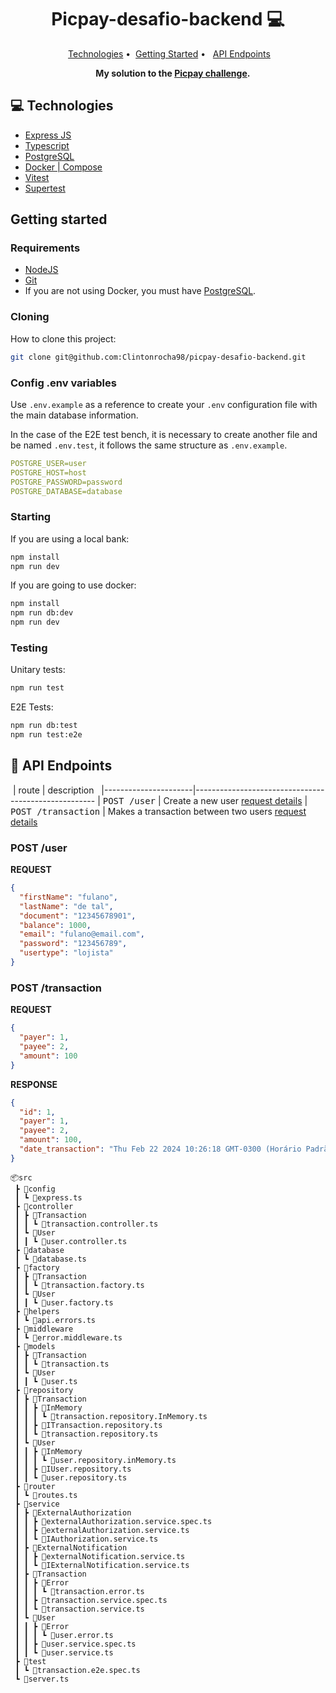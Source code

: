 <h1 align="center" style="font-weight: bold;">Picpay-desafio-backend 💻</h1>

<p align="center">
 <a href="#tech">Technologies</a> • 
 <a href="#started">Getting Started</a> • 
  <a href="#routes">API Endpoints</a>
</p>

<p align="center">
    <b>My solution to the <a href="https://github.com/PicPay/picpay-desafio-backend/tree/master?tab=readme-ov-file" target="_blank">Picpay challenge</a>.</b>
</p>

<h2 id="technologies">💻 Technologies</h2>

- [Express JS](https://expressjs.com)
- [Typescript](https://www.typescriptlang.org)
- [PostgreSQL](https://www.postgresql.org)
- [Docker | Compose](https://www.docker.com)
- [Vitest](https://vitest.dev)
- [Supertest](https://www.npmjs.com/package/supertest)

<h2 id="started">Getting started</h2>

<h3>Requirements</h3>

- [NodeJS](https://nodejs.org/en)
- [Git](https://git-scm.com)
- If you are not using Docker, you must have [PostgreSQL](https://www.postgresql.org).

<h3>Cloning</h3>

How to clone this project:

```bash
git clone git@github.com:Clintonrocha98/picpay-desafio-backend.git
```

<h3>Config .env variables</h2>

Use `.env.example` as a reference to create your `.env` configuration file with the main database information.

In the case of the E2E test bench, it is necessary to create another file and be named `.env.test`, it follows the same structure as `.env.example`.

```yaml
POSTGRE_USER=user
POSTGRE_HOST=host
POSTGRE_PASSWORD=password
POSTGRE_DATABASE=database
```

<h3>Starting</h3>

If you are using a local bank:

```bash
npm install
npm run dev
```

If you are going to use docker:

```bash
npm install
npm run db:dev
npm run dev
```

<h3>Testing</h3>

Unitary tests:

```bash
npm run test
```

E2E Tests:

```bash
npm run db:test
npm run test:e2e
```

<h2 id="routes">📍 API Endpoints</h2>

​
| route | description  
|----------------------|-----------------------------------------------------
| <kbd>POST /user</kbd> | Create a new user [request details](#post-user-detail)
| <kbd>POST /transaction</kbd> | Makes a transaction between two users [request details](#post-transaction-detail)

<h3 id="post-user-detail">POST /user</h3>

**REQUEST**

```json
{
  "firstName": "fulano",
  "lastName": "de tal",
  "document": "12345678901",
  "balance": 1000,
  "email": "fulano@email.com",
  "password": "123456789",
  "usertype": "lojista"
}
```

<h3 id="post-transaction-detail">POST /transaction</h3>

**REQUEST**

```json
{
  "payer": 1,
  "payee": 2,
  "amount": 100
}
```

**RESPONSE**

```json
{
  "id": 1,
  "payer": 1,
  "payee": 2,
  "amount": 100,
  "date_transaction": "Thu Feb 22 2024 10:26:18 GMT-0300 (Horário Padrão de Brasília)"
}
```

```
📦src
 ┣ 📂config
 ┃ ┗ 📜express.ts
 ┣ 📂controller
 ┃ ┣ 📂Transaction
 ┃ ┃ ┗ 📜transaction.controller.ts
 ┃ ┗ 📂User
 ┃ ┃ ┗ 📜user.controller.ts
 ┣ 📂database
 ┃ ┗ 📜database.ts
 ┣ 📂factory
 ┃ ┣ 📂Transaction
 ┃ ┃ ┗ 📜transaction.factory.ts
 ┃ ┗ 📂User
 ┃ ┃ ┗ 📜user.factory.ts
 ┣ 📂helpers
 ┃ ┗ 📜api.errors.ts
 ┣ 📂middleware
 ┃ ┗ 📜error.middleware.ts
 ┣ 📂models
 ┃ ┣ 📂Transaction
 ┃ ┃ ┗ 📜transaction.ts
 ┃ ┗ 📂User
 ┃ ┃ ┗ 📜user.ts
 ┣ 📂repository
 ┃ ┣ 📂Transaction
 ┃ ┃ ┣ 📂InMemory
 ┃ ┃ ┃ ┗ 📜transaction.repository.InMemory.ts
 ┃ ┃ ┣ 📜ITransaction.repository.ts
 ┃ ┃ ┗ 📜transaction.repository.ts
 ┃ ┗ 📂User
 ┃ ┃ ┣ 📂InMemory
 ┃ ┃ ┃ ┗ 📜user.repository.inMemory.ts
 ┃ ┃ ┣ 📜IUser.repository.ts
 ┃ ┃ ┗ 📜user.repository.ts
 ┣ 📂router
 ┃ ┗ 📜routes.ts
 ┣ 📂service
 ┃ ┣ 📂ExternalAuthorization
 ┃ ┃ ┣ 📜externalAuthorization.service.spec.ts
 ┃ ┃ ┣ 📜externalAuthorization.service.ts
 ┃ ┃ ┗ 📜IAuthorization.service.ts
 ┃ ┣ 📂ExternalNotification
 ┃ ┃ ┣ 📜externalNotification.service.ts
 ┃ ┃ ┗ 📜IExternalNotification.service.ts
 ┃ ┣ 📂Transaction
 ┃ ┃ ┣ 📂Error
 ┃ ┃ ┃ ┗ 📜transaction.error.ts
 ┃ ┃ ┣ 📜transaction.service.spec.ts
 ┃ ┃ ┗ 📜transaction.service.ts
 ┃ ┗ 📂User
 ┃ ┃ ┣ 📂Error
 ┃ ┃ ┃ ┗ 📜user.error.ts
 ┃ ┃ ┣ 📜user.service.spec.ts
 ┃ ┃ ┗ 📜user.service.ts
 ┣ 📂test
 ┃ ┗ 📜transaction.e2e.spec.ts
 ┗ 📜server.ts
```
